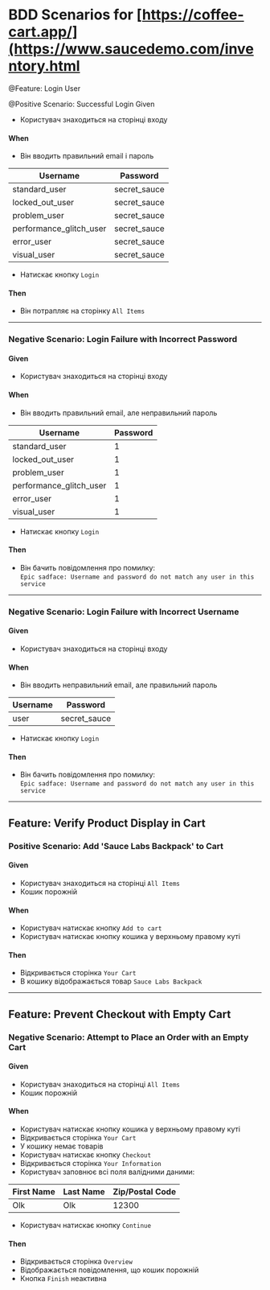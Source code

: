 
# BDD Scenarios for [https://coffee-cart.app/](https://www.saucedemo.com/inventory.html


@Feature: Login User

@Positive
Scenario: Successful Login
Given
- Користувач знаходиться на сторінці входу
#### When
- Він вводить правильний email і пароль

| Username              | Password      |
|----------------------|--------------|
| standard_user        | secret_sauce |
| locked_out_user      | secret_sauce |
| problem_user        | secret_sauce |
| performance_glitch_user | secret_sauce |
| error_user          | secret_sauce |
| visual_user         | secret_sauce |

- Натискає кнопку `Login`
#### Then
- Він потрапляє на сторінку `All Items`

---

### Negative Scenario: Login Failure with Incorrect Password
#### Given
- Користувач знаходиться на сторінці входу
#### When
- Він вводить правильний email, але неправильний пароль

| Username              | Password |
|----------------------|----------|
| standard_user        | 1        |
| locked_out_user      | 1        |
| problem_user        | 1        |
| performance_glitch_user | 1        |
| error_user          | 1        |
| visual_user         | 1        |

- Натискає кнопку `Login`
#### Then
- Він бачить повідомлення про помилку:  
  `Epic sadface: Username and password do not match any user in this service`

---

### Negative Scenario: Login Failure with Incorrect Username
#### Given
- Користувач знаходиться на сторінці входу
#### When
- Він вводить неправильний email, але правильний пароль

| Username | Password      |
|----------|--------------|
| user     | secret_sauce |

- Натискає кнопку `Login`
#### Then
- Він бачить повідомлення про помилку:  
  `Epic sadface: Username and password do not match any user in this service`

---

## Feature: Verify Product Display in Cart

### Positive Scenario: Add 'Sauce Labs Backpack' to Cart
#### Given
- Користувач знаходиться на сторінці `All Items`
- Кошик порожній
#### When
- Користувач натискає кнопку `Add to cart`
- Користувач натискає кнопку кошика у верхньому правому куті
#### Then
- Відкривається сторінка `Your Cart`
- В кошику відображається товар `Sauce Labs Backpack`

---

## Feature: Prevent Checkout with Empty Cart

### Negative Scenario: Attempt to Place an Order with an Empty Cart
#### Given
- Користувач знаходиться на сторінці `All Items`
- Кошик порожній
#### When
- Користувач натискає кнопку кошика у верхньому правому куті
- Відкривається сторінка `Your Cart`
- У кошику немає товарів
- Користувач натискає кнопку `Checkout`
- Відкривається сторінка `Your Information`
- Користувач заповнює всі поля валідними даними:

| First Name | Last Name | Zip/Postal Code |
|------------|-----------|-----------------|
| Olk        | Olk       | 12300           |

- Користувач натискає кнопку `Continue`
#### Then
- Відкривається сторінка `Overview`
- Відображається повідомлення, що кошик порожній
- Кнопка `Finish` неактивна
